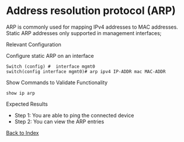 # Address resolution protocol (ARP)

ARP is commonly used for mapping IPv4 addresses to MAC addresses. Static ARP addresses only supported in management interfaces;

Relevant Configuration

Configure static ARP on an interface

```
Switch (config) #  interface mgmt0
switch(config interface mgmt0)# arp ipv4 IP-ADDR mac MAC-ADDR
```

Show Commands to Validate Functionality

```
show ip arp
```

Expected Results

* Step 1: You are able to ping the connected device
* Step 2: You can view the ARP entries

[Back to Index](../README.md)

